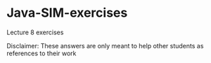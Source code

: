# Java-SIM-exercises
Lecture 8 exercises

Disclaimer: These answers are only meant to help other students as references to their work
